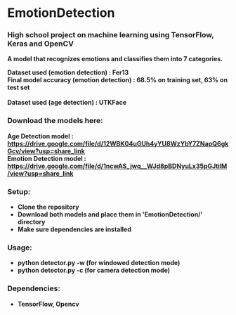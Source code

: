 # EmotionDetection
### High school project on machine learning using TensorFlow, Keras and OpenCV
<b> A model that recognizes emotions and classifies them into 7 categories.

<b> Dataset used (emotion detection) </b>: Fer13
<br>
<b> Final model accuracy (emotion detection) </b>: 68.5% on training set, 63% on test set
<br>
<br>
<b> Dataset used (age detection) </b>: UTKFace
<br>


### Download the models here: </i><br>
  <b> Age Detection model <b>:  https://drive.google.com/file/d/12WBK04uGUh4yYU8WzYbY7ZNapQ6gkGcv/view?usp=share_link <br>
  <b> Emotion Detection model <b>: https://drive.google.com/file/d/1ncwAS_jwq__WJd8pBDNyuLx35pGJtilM/view?usp=share_link


### Setup: <br>
  * Clone the repository
  * Download both models and place them in 'EmotionDetection/' directory
  * Make sure dependencies are installed
  
### Usage: <br>
  * python detector.py -w (for windowed detection mode)
  * python detector.py -c (for camera detection mode)
  
### Dependencies: <br>
  * TensorFlow, Opencv
